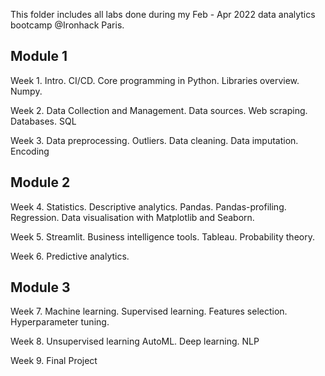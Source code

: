 This folder includes all labs done during my Feb - Apr 2022 data analytics bootcamp @Ironhack Paris.

## Module 1

Week 1. Intro. CI/CD. Core programming in Python. Libraries overview. Numpy.

Week 2. Data Collection and Management. Data sources. Web scraping. Databases. SQL

Week 3. Data preprocessing. Outliers. Data cleaning. Data imputation. Encoding

## Module 2

Week 4. Statistics. Descriptive analytics. Pandas. Pandas-profiling. Regression. Data visualisation with Matplotlib and Seaborn.

Week 5. Streamlit. Business intelligence tools. Tableau. Probability theory.

Week 6. Predictive analytics.

## Module 3

Week 7. Machine learning. Supervised learning. Features selection. Hyperparameter tuning.

Week 8. Unsupervised learning AutoML. Deep learning. NLP

Week 9. Final Project
